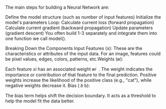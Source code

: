 
The main steps for building a Neural Network are:

Define the model structure (such as number of input features)
Initialize the model's parameters
Loop:
Calculate current loss (forward propagation)
Calculate current gradient (backward propagation)
Update parameters (gradient descent)
You often build 1-3 separately and integrate them into one function we call model().

Breaking Down the Components
Input Features (x):
These are the characteristics or attributes of the input data. For an image, features could be pixel values, edges, colors, patterns, etc.Weights (𝑤):

Each feature 𝑥𝑖 has an associated weight 𝑤𝑖
​
 . The weight indicates the importance or contribution of that feature to the final prediction.
Positive weights increase the likelihood of the positive class (e.g., "cat"), while negative weights decrease it.
Bias (
𝑏
b):

The bias term helps shift the decision boundary. It acts as a threshold to help the model fit the data better.